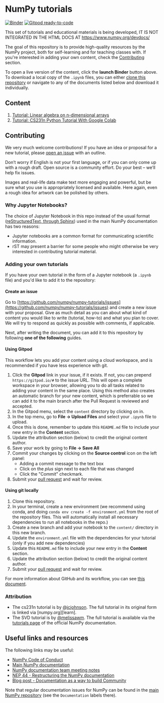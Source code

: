 # NumPy tutorials

[![Binder](http://mybinder.org/badge_logo.svg)](http://mybinder.org/v2/gh/numpy/numpy-tutorials/master?urlpath=lab/tree/content)
[![Gitpod ready-to-code](https://img.shields.io/badge/Gitpod-ready--to--code-blue?logo=gitpod)](https://gitpod.io/#https://github.com/numpy/numpy-tutorials)

This set of tutorials and educational materials is being developed,
IT IS NOT INTEGRATED IN THE HTML DOCS AT https://www.numpy.org/devdocs/

The goal of this repository is to provide high-quality resources by the
NumPy project, both for self-learning and for teaching classes with. If you're
interested in adding your own content, check the [Contributing](#contributing)
section.

To open a live version of the content, click the **launch Binder** button above.
To download a local copy of the `.ipynb` files, you can either
[clone this repository](https://docs.github.com/en/github/creating-cloning-and-archiving-repositories/cloning-a-repository)
or navigate to any of the documents listed below and download it individually.

## Content

1. [Tutorial: Linear algebra on n-dimensional arrays](content/tutorial-svd.ipynb)
2. [Tutorial: CS231n Python Tutorial With Google Colab](content/cs231_tutorial.ipynb)

## Contributing

We very much welcome contributions! If you have an idea or proposal for a new
tutorial, please [open an issue](https://github.com/numpy/numpy-tutorials/issues)
with an outline. 

Don’t worry if English is not your first language, or if you can only come up
with a rough draft. Open source is a community effort. Do your best – we’ll help
fix issues.

Images and real-life data make text more engaging and powerful, but be sure what
you use is appropriately licensed and available. Here again, even a rough idea
for artwork can be polished by others.

### Why Jupyter Notebooks?

The choice of Jupyter Notebook in this repo instead of the usual format 
([reStructuredText, through Sphinx](https://www.sphinx-doc.org/en/master/usage/restructuredtext/index.html))
used in the main NumPy documentation has two reasons:

 * Jupyter notebooks are a common format for communicating scientific
   information.
 * rST may present a barrier for some people who might otherwise be very
   interested in contributing tutorial material.

### Adding your own tutorials

If you have your own tutorial in the form of a Jupyter notebook (a `.ipynb`
file) and you'd like to add it to the repository:

#### Create an issue

Go to [https://github.com/numpy/numpy-tutorials/issues](https://github.com/numpy/numpy-tutorials/issues) and create a new issue with your proposal. Give as much detail as you can about what kind of content you would like to write (tutorial, how-to) and what you plan to cover. We will try to respond as quickly as possible with comments, if applicable.

Next, after writing the document, you can add it to this repository by following **one of the following** guides.

#### Using Gitpod

This workflow lets you add your content using a cloud workspace, and is recommended if you have less experience with git.

1. Click the **Gitpod** link in your issue, if it exists. If not, you can prepend `https://gitpod.io/#` to the issue URL. This will open a complete workspace in your browser, allowing you to do all tasks related to adding your content in the same place. Using this method also creates an automatic branch for your new content, which is preferrable so we can add it to the main branch after the Pull Request is reviewed and accepted.
2. In the Gitpod menu, select the `content` directory by clicking on in. 
3. In the top menu, go to **File -> Upload Files** and select your `.ipynb` file to upload.
4. Once this is done, remember to update this `README.md` file to include your new entry in the **Content** section.
5. Update the attribution section (below) to credit the original content author.
6. Save your work by going to **File -> Save All**
7. Commit your changes by clicking on the **Source control** icon on the left panel:
    - Adding a commit message to the text box
    - Click on the *plus* sign next to each file that was changed
    - Click the "Commit" checkmark.
8. Submit your [pull request](https://docs.github.com/en/github/collaborating-with-issues-and-pull-requests/about-pull-requests) and wait for review.

#### Using git locally
1. Clone this repository.
2. In your terminal, create a new environment (we recommend using conda, and doing `conda env create -f environment.yml` from the root of the repository files. This will automatically install all necessary dependencies to run all notebooks in the repo.)
3. Create a new branch and add your notebook to the `content/` directory in this new branch.
4. Update the `environment.yml` file with the dependencies for your tutorial
(only if you add new dependencies)
5. Update this `README.md` file to include your new entry in the **Content** section.
6. Update the attribution section (below) to credit the original content
author.
7. Submit your [pull request](https://docs.github.com/en/github/collaborating-with-issues-and-pull-requests/about-pull-requests) and wait for review.

For more information about GitHub and its workflow, you can see
[this document](https://docs.github.com/en/github/collaborating-with-issues-and-pull-requests).

### Attribution

 - The cs231n tutorial is by [@jcjohnson][jj]. The full tutorial in 
   its original form is linked via [numpy.org][learn].
 - The SVD tutorial is by [@melissawm][mwm]. The full tutorial is available
   via the [tutorials page][np_tutorials] of the official NumPy documentation.

[jj]: https://github.com/jcjohnson
[mwm]: https://github.com/melissawm
[np_tutorials]: https://numpy.org/devdocs/user/tutorials_index.html

## Useful links and resources

The following links may be useful:

- [NumPy Code of Conduct](https://numpy.org/doc/stable/dev/conduct/code_of_conduct.html)
- [Main NumPy documentation](https://numpy.org/doc/stable/)
- [NumPy documentation team meeting notes](https://hackmd.io/oB_boakvRqKR-_2jRV-Qjg?both)
- [NEP 44 - Restructuring the NumPy documentation](https://numpy.org/neps/nep-0044-restructuring-numpy-docs.html)
- [Blog post - Documentation as a way to build Community](https://labs.quansight.org/blog/2020/03/documentation-as-a-way-to-build-community/)

Note that regular documentation issues for NumPy can be found in the [main NumPy
repository](https://github.com/numpy/numpy/issues) (see the `Documentation`
labels there). 
